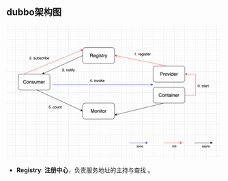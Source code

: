 ## dubbo架构图

![image-20240103084754420](./dubbo架构介绍.assets/image-20240103084754420.png)

* **Registry**: **注册中心**，负责服务地址的主持与查找 。


